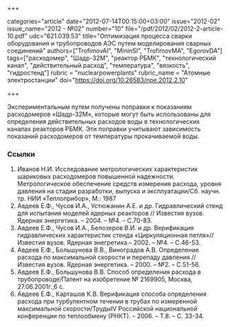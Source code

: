 +++

categories="article"
date="2012-07-14T00:15:00+03:00"
issue="2012-02"
issue_name="2012 - №02"
number="10"
file="/pdf/2012/02/2012-2-article-10.pdf"
udc="621.039.53"
title="Оптимизация процесса сварки оборудования и трубопроводов АЭС путем моделирования сварных соединений"
authors=["TrofimovAI", "MininSI", "TrofimovMA", "EgorovDA"]
tags=["расходомер", "Шадр-32М", "реактор РБМК", "технологический канал", "действительный расход", "температура", "вязкость", "гидростенд"]
rubric = "nuclearpowerplants"
rubric_name = "Aтомные электростанции"
doi="https://doi.org/10.26583/npe.2012.2.10"

+++

Экспериментальным путем получены поправки к показаниям расходомеров «Шадр-32М», которые могут быть использованы для определения действительных расходов воды в технологических каналах реакторов РБМК. Эти поправки учитывают зависимость показаний расходомеров от температуры прокачиваемой воды.

### Ссылки

1. Иванов Н.И. Исследование метрологических характеристик шариковых расходомеров повышенной надежности. Метрологическое обеспечение средств измерения расхода, уровня давления на стадии разработки, выпуска и эксплуатации/Сб. научн. тр. НИИ «Теплоприбор», М.: 1987
2. Авдеев Е.Ф., Чусов И.А., Устюжанин А.Е. и др. Гидравлический стенд для испытания моделей ядерных реакторов // Известия вузов. Ядерная энергетика. – 2004. – №4. – С.70-83.
3. Авдеев Е.Ф., Чусов И.А., Белозеров В.И. и др. Верификация гидравлических характеристик стенда «Циркуляционная петля»// Известия вузов. Ядерная энегретика.– 2002. – №4. – С.46-53.
4. Авдеев Е.Ф., Большунова В.В., Виноградов А.В. Определение расхода по максимальной скорости и перепаду давления // Известия вузов. Ядерная энергетика. – 2000. – №2. – С.51-56.
5. Авдеев Е.Ф., Большунова В.В. Способ определения расхода в трубопроводе/Патент на изобретение № 2169905, Москва, 27.06.2001г.,6 с.
6. Авдеев Е.Ф., Карташов К.В. Верификация способа определения расхода при турбулентном течении в трубах по измеренной максимальной скорости/ТрудыIV Российской национальной конференции по теплообмену (РНКТ). – 2006. – Т.8. – С. 33-34.